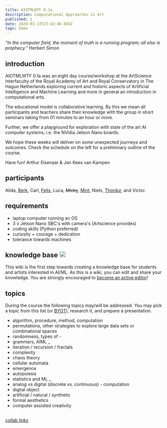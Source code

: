 ```yaml
---
title: AIOTMLWTF 0.1a
description: Computational Approaches in Art
published: 1
date: 2020-03-13T23:43:46.049Z
tags: home
---
```


*“In the computer field, the moment of truth is a
running program; all else is prophecy.”*
 Herbert Simon

## introduction
AIOTMLWTF 0.1a was an eight day course/workshop at the ArtScience Interfaculty of the Royal Academy of Art and Royal Conservatory in The Hague Netherlands exploring current and historic aspects of Artificial Intelligence and Machine Learning and more in general an introduction in computational arts.

The educational model is collaborative learning. By this we mean all participants and teachers share their knowledge with the group in short seminars taking from 01 minutes to an hour or more.

Further, we offer a playground for exploration with state of the art AI computer systems; i.e. the NVidia Jetson Nano boards.

We hope these weeks will deliver on some unexpected journeys and outcomes. Check the schedule on the left for a preliminary outline of the course.

Have fun!
Arthur Elsenaar & Jan Kees van Kampen

## participants
Alida, [Berk](http://berkozdemir.com), Carl, [Felix](https://felixbodin.se), Luca, ~~Micky~~, [Mint](https://mintpark.net), Niels, [Thordur](http://letterofmotivation.thordurhans.com/), and Victor.

## requirements
- laptop computer running an OS
- 3 x Jetson Nano SBC's with camera's (Artscience provides)
- coding skills (Python preferred)
- curiosity + courage + dedication 
- tolerance towards machines 

## knowledge base <img src="/gaz1.png" width="20px">
This wiki is the first step towards creating a knowledge base for students and artists interested in AI/ML. As this is a wiki, you can edit and share your knowledge. You are strongly encouraged to [become an active editor](/wiki)!


## topics
During the course the following topics may/will be addressed.
You may pick a topic from this list (or [BYOT](/glossary)), research it, and prepare a presentation.

* algorithm, procedure, method, computation
* permutations, other strategies to explore large data sets or combinatorial spaces
* randomness, types of -
* grammars, AIML
_
* iteration / recursion / fractals
* complexity
* chaos theory
* cellular automata
* emergence
* autopoiesis
* statistics and ML
_
* analog vs digital (discrete vs. continuous) - computation
* digital object
* artificial / natural / synthetic
* formal aesthetics
* computer assisted creativity

##

[collab links](/collab_links)
